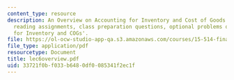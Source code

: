 ```yaml
---
content_type: resource
description: An Overview on Accounting for Inventory and Cost of Goods Sold; Objectives,
  reading assignments, class preparation questions, optional problems on 'Accounting
  for Inventory and COGs'.
file: https://ol-ocw-studio-app-qa.s3.amazonaws.com/courses/15-514-financial-and-managerial-accounting-summer-2003/33721f0bf033b6480df0085341f2ec1f_lec6overview.pdf
file_type: application/pdf
resourcetype: Document
title: lec6overview.pdf
uid: 33721f0b-f033-b648-0df0-085341f2ec1f
---
```

